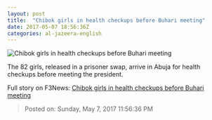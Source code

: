 ```yaml
---
layout: post
title:  "Chibok girls in health checkups before Buhari meeting"
date: 2017-05-07 18:56:36Z
categories: al-jazeera-english
---
```


![Chibok girls in health checkups before Buhari meeting](http://www.aljazeera.com/mritems/Images/2017/5/7/c7f8b3c89c004717af2cb38dfdd0f922_18.jpg)

The 82 girls, released in a prisoner swap, arrive in Abuja for health checkups before meeting the president.


Full story on F3News: [Chibok girls in health checkups before Buhari meeting](http://www.f3nws.com/n/34e3KJ)

> Posted on: Sunday, May 7, 2017 11:56:36 PM
